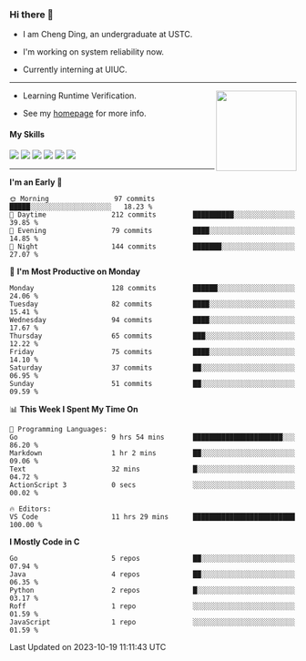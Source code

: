 ### Hi there 👋

* I am Cheng Ding, an undergraduate at USTC.
  
* I'm working on system reliability now.

* Currently interning at UIUC.

---

<img align="right" height="141" src="https://stats-of-repos-onds.vercel.app/api?username=IrisesD&theme=tokyonight&show_icons=true&count_private=true">

-  Learning Runtime Verification.

-  See my [homepage](https://irisesd.github.io) for more info.

#### My Skills

![](https://img.shields.io/badge/C++-65318e?logo=cplusplus&logoColor=fff)
![](https://img.shields.io/badge/Python-3e74a2?logo=python&logoColor=fff)
![](https://img.shields.io/badge/C-5654a2?logo=c&logoColor=fff)
![](https://img.shields.io/badge/Go-00aaff?logo=go&logoColor=fff)
![](https://img.shields.io/badge/Docker-0088ff?logo=docker&logoColor=fff)
![](https://img.shields.io/badge/Apache-D22128?logo=apache&logoColor=fff)

---
<!--START_SECTION:waka-->
**I'm an Early 🐤** 

```text
🌞 Morning                97 commits          █████░░░░░░░░░░░░░░░░░░░░   18.23 % 
🌆 Daytime                212 commits         ██████████░░░░░░░░░░░░░░░   39.85 % 
🌃 Evening                79 commits          ████░░░░░░░░░░░░░░░░░░░░░   14.85 % 
🌙 Night                  144 commits         ███████░░░░░░░░░░░░░░░░░░   27.07 % 
```
📅 **I'm Most Productive on Monday** 

```text
Monday                   128 commits         ██████░░░░░░░░░░░░░░░░░░░   24.06 % 
Tuesday                  82 commits          ████░░░░░░░░░░░░░░░░░░░░░   15.41 % 
Wednesday                94 commits          ████░░░░░░░░░░░░░░░░░░░░░   17.67 % 
Thursday                 65 commits          ███░░░░░░░░░░░░░░░░░░░░░░   12.22 % 
Friday                   75 commits          ████░░░░░░░░░░░░░░░░░░░░░   14.10 % 
Saturday                 37 commits          ██░░░░░░░░░░░░░░░░░░░░░░░   06.95 % 
Sunday                   51 commits          ██░░░░░░░░░░░░░░░░░░░░░░░   09.59 % 
```


📊 **This Week I Spent My Time On** 

```text
💬 Programming Languages: 
Go                       9 hrs 54 mins       ██████████████████████░░░   86.20 % 
Markdown                 1 hr 2 mins         ██░░░░░░░░░░░░░░░░░░░░░░░   09.06 % 
Text                     32 mins             █░░░░░░░░░░░░░░░░░░░░░░░░   04.72 % 
ActionScript 3           0 secs              ░░░░░░░░░░░░░░░░░░░░░░░░░   00.02 % 

🔥 Editors: 
VS Code                  11 hrs 29 mins      █████████████████████████   100.00 % 
```

**I Mostly Code in C** 

```text
Go                       5 repos             ██░░░░░░░░░░░░░░░░░░░░░░░   07.94 % 
Java                     4 repos             ██░░░░░░░░░░░░░░░░░░░░░░░   06.35 % 
Python                   2 repos             █░░░░░░░░░░░░░░░░░░░░░░░░   03.17 % 
Roff                     1 repo              ░░░░░░░░░░░░░░░░░░░░░░░░░   01.59 % 
JavaScript               1 repo              ░░░░░░░░░░░░░░░░░░░░░░░░░   01.59 % 
```




 Last Updated on 2023-10-19 11:11:43 UTC
<!--END_SECTION:waka-->
